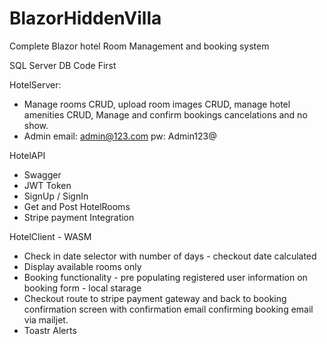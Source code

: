 # BlazorHiddenVilla
Complete Blazor hotel Room Management and booking system

SQL Server DB Code First

HotelServer:
- Manage rooms CRUD, upload room images CRUD, manage hotel amenities CRUD, Manage and confirm bookings cancelations and no show. 
- Admin email: admin@123.com pw: Admin123@

HotelAPI
- Swagger
- JWT Token
- SignUp / SignIn
- Get and Post HotelRooms
- Stripe payment Integration 

HotelClient - WASM
- Check in date selector with number of days - checkout date calculated
- Display available rooms only 
- Booking functionality - pre populating registered user information on booking form - local starage
- Checkout route to stripe payment gateway and back to booking confirmation screen with confirmation email confirming booking email via mailjet.
- Toastr Alerts

